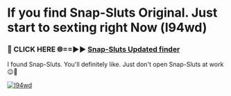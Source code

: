 # If you find Snap-Sluts Original. Just start to sexting right Now (l94wd)

<h3>🔴 CLICK HERE 🌐==►► <a href="https://tinyurl.com/mtbk5fxa" rel="nofollow">Snap-Sluts Updated finder</a></h3>

I found Snap-Sluts. You'll definitely like. Just don't open Snap-Sluts at work 😉💬

[![l94wd](https://i.imgur.com/Q8WKrnY.jpeg)](https://tinyurl.com/mtbk5fxa)
